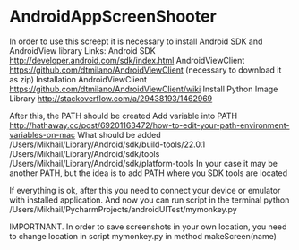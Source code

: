 # AndroidAppScreenShooter
In order to use this screept it is necessary to install Android SDK and AndroidView library
Links:
Android SDK http://developer.android.com/sdk/index.html
AndroidViewClient https://github.com/dtmilano/AndroidViewClient (necessary to download it as zip)
Installation AndroidViewClient https://github.com/dtmilano/AndroidViewClient/wiki
Install Python Image Library http://stackoverflow.com/a/29438193/1462969

After this, the PATH should be created 
Add variable into PATH http://hathaway.cc/post/69201163472/how-to-edit-your-path-environment-variables-on-mac
What should be added
/Users/Mikhail/Library/Android/sdk/build-tools/22.0.1
/Users/Mikhail/Library/Android/sdk/tools
/Users/Mikhail/Library/Android/sdk/platform-tools
In your case it may be another PATH, but the idea is to add PATH where you SDK tools are located

If everything is ok, after this you need to connect your device or emulator with installed application. And now you can
run script in the terminal 
python /Users/Mikhail/PycharmProjects/androidUITest/mymonkey.py

IMPORTNANT. In order to save screenshots in your own location, you need to change location in script mymonkey.py in method makeScreen(name) 

